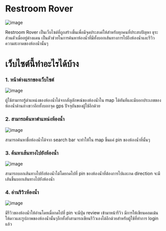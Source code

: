# Restroom Rover
![image](https://media.discordapp.net/attachments/1159598468814348308/1183197181897887855/logomenu.png?ex=6587753e&is=6575003e&hm=a072d75979af796d8a11e3e937be613484d8b6ed1a8f6649f4bfc00b409f89e4&=&format=webp&quality=lossless&width=1708&height=584)

Restroom Rover เป็นเว็บไซต์ที่ถูกสร้างขึ้นเพื่อมีจุดประสงค์ให้สำหรับทุกคนที่ประสบปัญหา ธุระส่วนตัวเมื่ออยู่ต่างแดน เป็นตัวช่วยในการค้นหาห้องน้ำที่มีทั้งบอกเส้นทางการไปถึงห้องน้ำและรีวิวความสะอาดของห้องน้ำนั้นๆ

# เว็บไซต์นี้ทำอะไรได้บ้าง

### 1. หน้าต่างแรกของเว็บไซต์
![image](https://media.discordapp.net/attachments/1159598468814348308/1183201227186655343/Screenshot_2566-12-10_at_07.19.05.png?ex=65877903&is=65750403&hm=f2140512819e22fb7a6934ffcd383eb986d315f91fceb4239abfffd31897d095&=&format=webp&quality=lossless&width=2060&height=1068)

ผู้ใช้สามารถรู้ตำแหน่งของห้องน้ำได้จากสัญลักษณ์ของห้องน้ำใน map ได้ทันทีและมีบอกประเภขของห้องน้ำด้านล่างขวาอีกทั้งบอกจุด gps ปัจจุบันของผู้ใช้อีกด้วย

### 2. สามารถค้นหาตำแหน่งห้องน้ำ
![image](https://media.discordapp.net/attachments/1159598468814348308/1183202121215127582/Screenshot_2566-12-10_at_07.22.36.png?ex=658779d8&is=657504d8&hm=0baa79323b6eae2caf0172026b78678f8077aa9efd776ff4932b09697401063f&=&format=webp&quality=lossless&width=2060&height=1068)

สามารถค้นหาชื่อห้องน้ำได้จาก search bar จะทำให้ใน map ขึ้นแค่ pin ของห้องน้ำที่นั้นๆ

### 3. ค้นหาเส้นทางไปยังห้องน้ำ
![image](https://media.discordapp.net/attachments/1159598468814348308/1183202657347842118/Screenshot_2566-12-10_at_07.24.45.png?ex=65877a58&is=65750558&hm=c456a931d4434e78f273daddb6203a8cc906ded5cb15bde1afed8dc0a764646a&=&format=webp&quality=lossless&width=2060&height=1068)

สามารถบอกเส้นทางไปยังห้องน้ำได้โดยกดไปที่ pin ของห้องน้ำที่ต้องการไปและกด direction จะมีเส้นขึ้นบอกเส้นทางไปยังห้องน้ำ

### 4. อ่านรีวิวห้องน้ำ
![image](https://media.discordapp.net/attachments/1159598468814348308/1183203575917199530/image.png?ex=65877b33&is=65750633&hm=733b1fcaa2552ed3c35070ea3917c40855c7b452c2526032b81e277cdfcb01c6&=&format=webp&quality=lossless&width=2060&height=1068)

มีรีวิวของห้องน้ำให้อ่านโดยเมื่อกดไปที่ pin จะมีปุ่ม review เข้ามาหน้ารีวิว มีการให้เขียนคอมเม้น ให้ดาวและรูปภาพของห้องน้ำนั้นๆอีกทั้งยังสามารถเขียนรีวิวเองได้อีกด้วยสำหรับผู้ใช้ที่ทำการ login แล้ว

